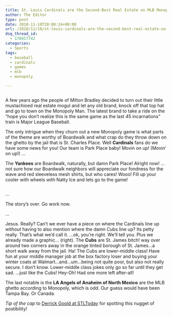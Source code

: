 ```yaml
---
title: St. Louis Cardinals are the Second-Best Real Estate on MLB Monopoly
author: The Editor
type: post
date: 2010-11-10T20:00:24+00:00
url: /2010/11/10/st-louis-cardinals-are-the-second-best-real-estate-on-mlb-monopoly/
dsq_thread_id:
  - 170417742
categories:
  - Sports
tags:
  - baseball
  - cardinals
  - games
  - mlb
  - monopoly

---
```

<img class="alignright size-full wp-image-7793" title="cardinals_park_place" src="http://media.punchingkitty.com/wordpress/2010/11/cardinals_park_place.jpg?filter=resize&w=200" alt="" />

A few years ago the people of Milton Bradley decided to turn out their little mustachioed real estate mogul and let any old brand, knock off that top hat and go to town on the Monopoly Man. The latest brand to take a ride on the &#8220;hope you don&#8217;t realize this is the same game as the last 45 incarnations&#8221; train is Major League Baseball.

The only intrigue when they churn out a new Monopoly game is what parts of the theme are worthy of Boardwalk and what crap do they throw down on the ghetto by the jail that is St. Charles Place. Well **Cardinals** fans do we have some news for you! Our team is Park Place baby! Movin on up! (Movin&#8217; on up!) &#8230;

The **Yankees** are Boardwalk, naturally, but damn Park Place! Alright now! &#8230;not sure how our Boardwalk neighbors will appreciate our fondness for the wave and red sleeveless mesh shirts, but who cares! Wooo! Fill up your cooler with wheels with Natty Ice and lets go to the game!

<img class="alignright size-full wp-image-7792" title="stjamesplace_cubs" src="http://media.punchingkitty.com/wordpress/2010/11/stjamesplace_cubs.jpg?filter=resize&w=200" alt="" />

&#8230;

The story&#8217;s over. Go work now.

&#8230;

Jesus. Really? Can&#8217;t we ever have a piece on where the Cardinals line up without having to also mention where the damn Cubs line up? Its petty really. That&#8217;s what we&#8217;d call it. &#8230;ok, you&#8217;re right. We&#8217;ll tell you. Plus we already made a graphic&#8230; (right). The **Cubs** are St. James bitch! way over around two corners away in the orange tinted borough of St. James&#8230;a short walk away from the jail. Ha! The Cubs are lower-middle class! Have fun at your middle manager job at the box factory loser and buying your winter coats at Walmart&#8230;and&#8230;um&#8230;being not quite poor, but also not really secure. I don&#8217;t know. Lower-middle class jokes only go so far until they get sad. &#8230;just like the Cubs! Hey-Oh! Had one more left after-all!

The last notable is the **LA Angels of Anaheim of North Mexico** are the MLB ghetto according to Monopoly, which is odd. Our guess would have been Tampa Bay. Or Canada.

_Tip of the cap_ to <a href="http://www.stltoday.com/sports/baseball/professional/birdland/article_a184ef08-ec28-11df-8b85-00127992bc8b.html?utm_source=twitterfeed&utm_medium=twitter" target="_blank">Derrick Goold at STLToday</a> for spotting this nugget of postibility!

<p style="text-align: center;">
  <a href="http://media.punchingkitty.com/wordpress/2010/11/mlb_monopoly.jpeg"><img class="aligncenter size-full wp-image-7801" title="mlb_monopoly" src="http://media.punchingkitty.com/wordpress/2010/11/mlb_monopoly.jpeg?filter=resize&w=550" alt="" /></a>
</p>